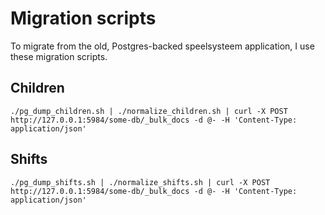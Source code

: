 # Migration scripts

To migrate from the old, Postgres-backed speelsysteem application, I use these migration scripts.

## Children

```
./pg_dump_children.sh | ./normalize_children.sh | curl -X POST http://127.0.0.1:5984/some-db/_bulk_docs -d @- -H 'Content-Type: application/json'
```

## Shifts

```
./pg_dump_shifts.sh | ./normalize_shifts.sh | curl -X POST http://127.0.0.1:5984/some-db/_bulk_docs -d @- -H 'Content-Type: application/json'
```

